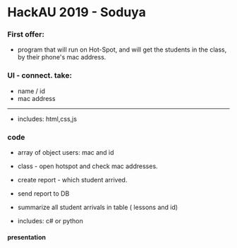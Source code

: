 # HackAU 2019 - Soduya
### First offer:
* program that will run on Hot-Spot, and will get the students in the class, by their phone's mac address. 
### UI - connect. take: 
* name / id
* mac address
___
* includes: html,css,js


### code
* array of object users:  mac and id
* class - open hotspot and check mac addresses. 
* create report - which student arrived. 
* send report to DB
* summarize all student arrivals in table ( lessons and id)

* includes: c# or python

#### presentation
